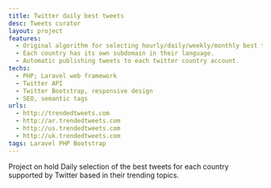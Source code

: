 ```yaml
---
title: Twitter daily best tweets
desc: Tweets curator
layout: project
features:
  - Original algorithm for selecting hourly/daily/weekly/monthly best tweets.
  - Each country has its own subdomain in their language.
  - Automatic publishing tweets to each twitter country account.
techs:
  - PHP; Laravel web framework
  - Twitter API
  - Twitter Bootstrap, responsive design
  - SEO, semantic tags
urls:
  - http://trendedtweets.com
  - http://ar.trendedtweets.com
  - http://us.trendedtweets.com
  - http://uk.trendedtweets.com
tags: Laravel PHP Bootstrap
---
```


<span class="label label-danger">Project on hold</span> Daily selection of the best tweets for each country supported by Twitter based in their trending topics.